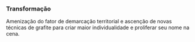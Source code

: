 ### **Transformação**
Amenização do fator de demarcação territorial e ascenção de novas técnicas de grafite para criar maior individualidade e proliferar seu nome na cena.